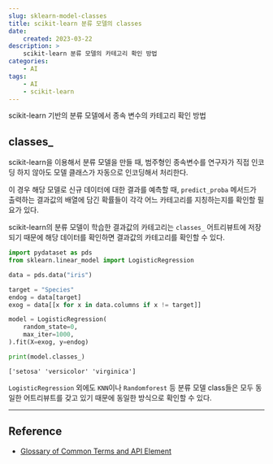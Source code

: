 ```yaml
---
slug: sklearn-model-classes
title: scikit-learn 분류 모델의 classes
date:
    created: 2023-03-22
description: >
    scikit-learn 분류 모델의 카테고리 확인 방법
categories:
    - AI
tags:
    - AI
    - scikit-learn
---
```


scikit-learn 기반의 분류 모델에서 종속 변수의 카테고리 확인 방법  

<!-- more -->

## classes_

scikit-learn을 이용해서 분류 모델을 만들 때, 범주형인 종속변수를 연구자가 직접 인코딩 하지 않아도 모델 클래스가 자동으로 인코딩해서 처리한다.  

이 경우 해당 모델로 신규 데이터에 대한 결과를 예측할 때, `predict_proba` 메서드가 출력하는 결과값의 배열에 담긴 확률들이 각각 어느 카테고리를 지칭하는지를 확인할 필요가 있다.  

scikit-learn의 분류 모델이 학습한 결과값의 카테고리는 `classes_` 어트리뷰트에 저장되기 때문에 해당 데이터를 확인하면 결과값의 카테고리를 확인할 수 있다.  

```python
import pydataset as pds
from sklearn.linear_model import LogisticRegression

data = pds.data("iris")

target = "Species"
endog = data[target]
exog = data[[x for x in data.columns if x != target]]

model = LogisticRegression(
    random_state=0,
    max_iter=1000,
).fit(X=exog, y=endog)

print(model.classes_)
```
```
['setosa' 'versicolor' 'virginica']
```

`LogisticRegression` 외에도 `KNN`이나 `Randomforest` 등 분류 모델 class들은 모두 동일한 어트리뷰트를 갖고 있기 때문에 동일한 방식으로 확인할 수 있다.  

---
## Reference
- [Glossary of Common Terms and API Element](https://scikit-learn.org/stable/glossary.html#term-classes_)
